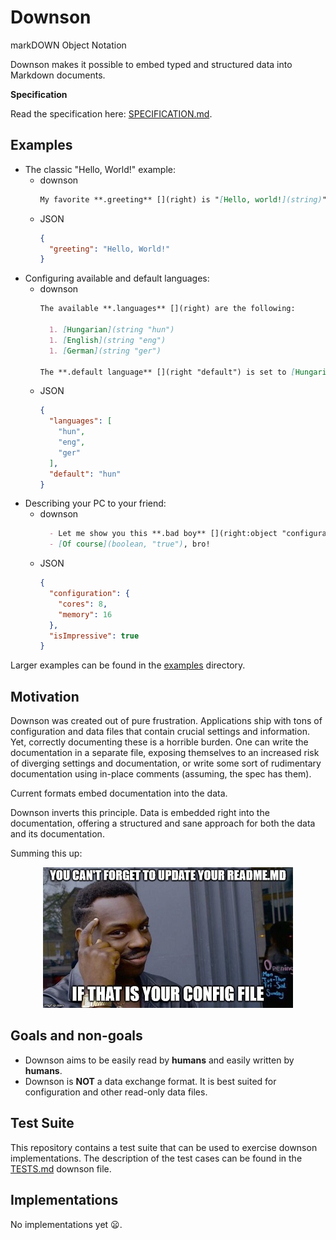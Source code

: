 # Downson

markDOWN Object Notation

Downson makes it possible to embed typed and structured data into Markdown documents.

**Specification**

Read the specification here: [SPECIFICATION.md](SPECIFICATION.md).

## Examples

  * The classic "Hello, World!" example:
    * downson
      ~~~~Markdown
      My favorite **.greeting** [](right) is "[Hello, world!](string)".
      ~~~~
    * JSON
      ~~~~JSON
      {
        "greeting": "Hello, World!"
      }
      ~~~~
  * Configuring available and default languages:
    * downson
      ~~~~Markdown
      The available **.languages** [](right) are the following:

        1. [Hungarian](string "hun")
        1. [English](string "eng")
        1. [German](string "ger")

      The **.default language** [](right "default") is set to [Hungarian](string "hun").
      ~~~~
    * JSON
      ~~~~JSON
      {
        "languages": [
          "hun",
          "eng",
          "ger"
        ],
        "default": "hun"
      }
      ~~~~
  * Describing your PC to your friend:
    * downson
      ~~~~Markdown
        - Let me show you this **.bad boy** [](right:object "configuration")! It has [8](int) **.cores** [](left) and [16](int) gigs of **.memory** [](left)! []($) **.Impressive** [](right "isImpressiv"), huh? 
        - [Of course](boolean, "true"), bro!
      ~~~~
    * JSON
      ~~~~JSON
      {
        "configuration": {
          "cores": 8,
          "memory": 16
        },
        "isImpressive": true
      }
      ~~~~
Larger examples can be found in the [examples](examples) directory.

## Motivation

Downson was created out of pure frustration. Applications ship with tons of configuration and data files that contain crucial settings and information. Yet, correctly documenting these is a horrible burden. One can write the documentation in a separate file, exposing themselves to an increased risk of diverging settings and documentation, or write some sort of rudimentary documentation using in-place comments (assuming, the spec has them).

Current formats embed documentation into the data.

Downson inverts this principle. Data is embedded right into the documentation, offering a structured and sane approach for both the data and its documentation.

Summing this up:

<div align="center">

![Roll safe your configuration!](img/roll-safe.jpg)

</div>

## Goals and non-goals

  * Downson aims to be easily read by **humans** and easily written by **humans**.
  * Downson is **NOT** a data exchange format. It is best suited for configuration and other read-only data files.

## Test Suite

This repository contains a test suite that can be used to exercise downson implementations. The description of the test cases can be found in the [TESTS.md](TESTS.md) downson file.

## Implementations

No implementations yet :frowning:.
